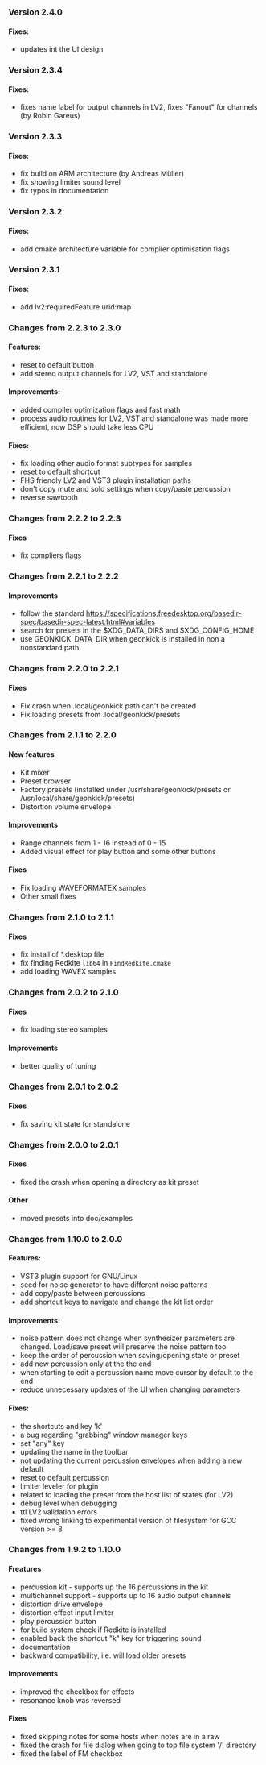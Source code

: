 ### Version 2.4.0

#### Fixes:

   - updates int the UI design

### Version 2.3.4

#### Fixes:

   - fixes name label for output channels in LV2, fixes "Fanout" for channels (by Robin Gareus)

### Version 2.3.3

#### Fixes:

   - fix build on ARM architecture (by Andreas Müller)
   - fix showing limiter sound level
   - fix typos in documentation

### Version 2.3.2

#### Fixes:

   - add cmake architecture variable for compiler optimisation flags

### Version 2.3.1

#### Fixes:

   - add lv2:requiredFeature urid:map

### Changes from 2.2.3 to 2.3.0

#### Features:

   - reset to default button
   - add stereo output channels for LV2, VST and standalone

#### Improvements:

   -  added compiler optimization flags and fast math
   -  process audio routines for LV2, VST and standalone was made more efficient,
       now DSP should take less CPU

#### Fixes:

   - fix loading other audio format subtypes for samples
   - reset to default shortcut
   - FHS friendly LV2 and VST3 plugin installation paths
   - don't copy mute and solo settings when copy/paste percussion
   - reverse sawtooth

### Changes from 2.2.2 to 2.2.3

#### Fixes

   - fix compliers flags

### Changes from 2.2.1 to 2.2.2

#### Improvements

   - follow the standard https://specifications.freedesktop.org/basedir-spec/basedir-spec-latest.html#variables
   - search for presets in the $XDG_DATA_DIRS and $XDG_CONFIG_HOME
   - use GEONKICK_DATA_DIR when geonkick is installed in non a nonstandard path

### Changes from 2.2.0 to 2.2.1

#### Fixes

   - Fix crash when .local/geonkick path can't be created
   - Fix loading presets from .local/geonkick/presets

### Changes from 2.1.1 to 2.2.0

#### New features

  - Kit mixer
  - Preset browser
  - Factory presets (installed under /usr/share/geonkick/presets or /usr/local/share/geonkick/presets)
  - Distortion volume envelope

#### Improvements

  - Range channels from 1 - 16 instead of 0 - 15
  - Added visual effect for play button and some other buttons

#### Fixes

  - Fix loading WAVEFORMATEX samples
  - Other small fixes

### Changes from 2.1.0 to 2.1.1

#### Fixes

  - fix install of *.desktop file
  - fix finding Redkite `lib64` in `FindRedkite.cmake`
  - add loading WAVEX samples

### Changes from 2.0.2 to 2.1.0

#### Fixes

  - fix loading stereo samples

#### Improvements

  - better quality of tuning

### Changes from 2.0.1 to 2.0.2

#### Fixes

  - fix saving kit state for standalone


### Changes from 2.0.0 to 2.0.1

#### Fixes

  - fixed the crash when opening a directory as kit preset

#### Other

  - moved presets into doc/examples

### Changes from 1.10.0 to 2.0.0

#### Features:

  - VST3 plugin support for GNU/Linux
  - seed for noise generator to have different noise patterns
  - add copy/paste between percussions
  - add shortcut keys to navigate and change the kit list order

#### Improvements:

  - noise pattern does not change when synthesizer parameters are changed.
    Load/save preset will preserve the noise pattern too
  - keep the order of percussion when saving/opening state or preset
  - add new percussion only at the the end
  - when starting to edit a percussion name move cursor by default to the end
  - reduce unnecessary updates of the UI when changing parameters

#### Fixes:

   - the shortcuts and key 'k'
   - a bug regarding "grabbing" window manager keys
   - set "any" key
   - updating the name in the toolbar
   - not updating the current percussion envelopes when adding a new default
   - reset to default percussion
   - limiter leveler for plugin
   - related to loading the preset from the host list of states (for LV2)
   - debug level when debugging
   - ttl LV2 validation errors
   - fixed wrong linking to experimental version of filesystem for GCC version >= 8

### Changes from 1.9.2 to 1.10.0

#### Freatures

   - percussion kit - supports up the 16 percussions in the kit
   - multichannel support - supports up to 16 audio output channels
   - distortion drive envelope
   - distortion effect input limiter
   - play percussion button
   - for build system check if Redkite is installed
   - enabled back the shortcut "k" key for triggering sound
   - documentation
   - backward compatibility, i.e. will load older presets

#### Improvements

   - improved the checkbox for effects
   - resonance knob was reversed

#### Fixes

   - fixed skipping notes for some hosts when notes are in a raw
   - fixed the crash for file dialog when going	to top file system '/' directory
   - fixed the label of FM checkbox
